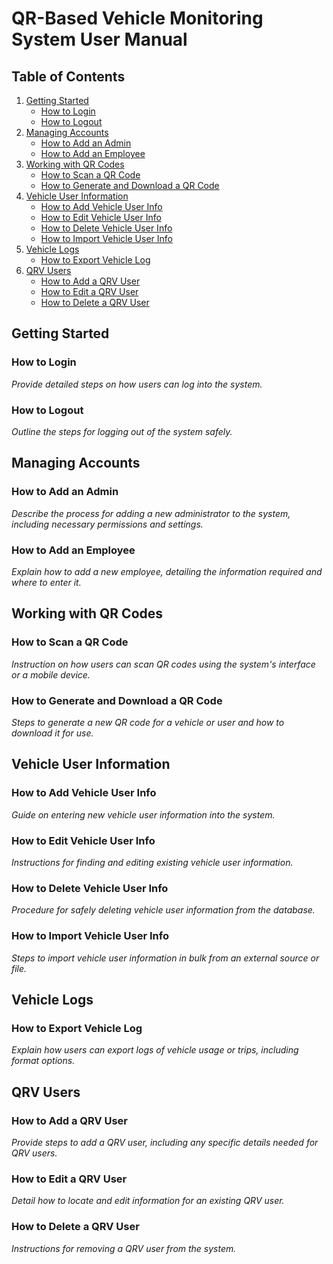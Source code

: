 # QR-Based Vehicle Monitoring System User Manual

## Table of Contents
1. [Getting Started](#getting-started)
    - [How to Login](#how-to-login)
    - [How to Logout](#how-to-logout)
2. [Managing Accounts](#managing-accounts)
    - [How to Add an Admin](#how-to-add-an-admin)
    - [How to Add an Employee](#how-to-add-an-employee)
3. [Working with QR Codes](#working-with-qr-codes)
    - [How to Scan a QR Code](#how-to-scan-a-qr-code)
    - [How to Generate and Download a QR Code](#how-to-generate-and-download-a-qr-code)
4. [Vehicle User Information](#vehicle-user-information)
    - [How to Add Vehicle User Info](#how-to-add-vehicle-user-info)
    - [How to Edit Vehicle User Info](#how-to-edit-vehicle-user-info)
    - [How to Delete Vehicle User Info](#how-to-delete-vehicle-user-info)
    - [How to Import Vehicle User Info](#how-to-import-vehicle-user-info)
5. [Vehicle Logs](#vehicle-logs)
    - [How to Export Vehicle Log](#how-to-export-vehicle-log)
6. [QRV Users](#qrv-users)
    - [How to Add a QRV User](#how-to-add-a-qrv-user)
    - [How to Edit a QRV User](#how-to-edit-a-qrv-user)
    - [How to Delete a QRV User](#how-to-delete-a-qrv-user)

## Getting Started

### How to Login
_Provide detailed steps on how users can log into the system._

### How to Logout
_Outline the steps for logging out of the system safely._

## Managing Accounts

### How to Add an Admin
_Describe the process for adding a new administrator to the system, including necessary permissions and settings._

### How to Add an Employee
_Explain how to add a new employee, detailing the information required and where to enter it._

## Working with QR Codes

### How to Scan a QR Code
_Instruction on how users can scan QR codes using the system's interface or a mobile device._

### How to Generate and Download a QR Code
_Steps to generate a new QR code for a vehicle or user and how to download it for use._

## Vehicle User Information

### How to Add Vehicle User Info
_Guide on entering new vehicle user information into the system._

### How to Edit Vehicle User Info
_Instructions for finding and editing existing vehicle user information._

### How to Delete Vehicle User Info
_Procedure for safely deleting vehicle user information from the database._

### How to Import Vehicle User Info
_Steps to import vehicle user information in bulk from an external source or file._

## Vehicle Logs

### How to Export Vehicle Log
_Explain how users can export logs of vehicle usage or trips, including format options._

## QRV Users

### How to Add a QRV User
_Provide steps to add a QRV user, including any specific details needed for QRV users._

### How to Edit a QRV User
_Detail how to locate and edit information for an existing QRV user._

### How to Delete a QRV User
_Instructions for removing a QRV user from the system._
